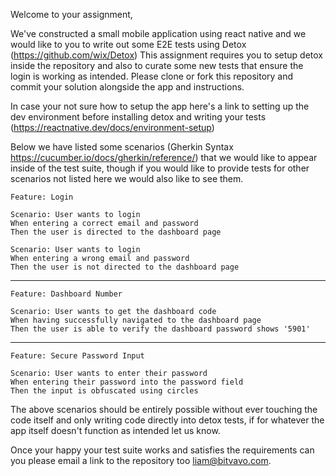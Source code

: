 Welcome to your assignment,

We've constructed a small mobile application using react native and we would like to you to write out some E2E tests using Detox (https://github.com/wix/Detox) This assignment requires you to setup detox inside the repository and also to curate some new tests that ensure the login is working as intended. Please clone or fork this repository and commit your solution alongside the app and instructions.

In case your not sure how to setup the app here's a link to setting up the dev environment before installing detox and writing your tests (https://reactnative.dev/docs/environment-setup)

Below we have listed some scenarios (Gherkin Syntax https://cucumber.io/docs/gherkin/reference/) that we would like to appear inside of the test suite, though if you would like to provide tests for other scenarios not listed here we would also like to see them.

    Feature: Login

    Scenario: User wants to login
    When entering a correct email and password
    Then the user is directed to the dashboard page
    
    Scenario: User wants to login
    When entering a wrong email and password
    Then the user is not directed to the dashboard page
    
---

    Feature: Dashboard Number

    Scenario: User wants to get the dashboard code
    When having successfully navigated to the dashboard page
    Then the user is able to verify the dashboard password shows '5901'

---

    Feature: Secure Password Input

    Scenario: User wants to enter their password
    When entering their password into the password field
    Then the input is obfuscated using circles
    

The above scenarios should be entirely possible without ever touching the code itself and only writing code directly into detox tests, if for whatever the app itself doesn't function as intended let us know.

Once your happy your test suite works and satisfies the requirements can you please email a link to the repository too liam@bitvavo.com.
